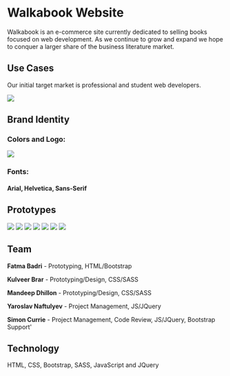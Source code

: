 # Walkabook Website 

Walkabook is an e-commerce site currently dedicated to selling books focused on web development. As we continue to grow and expand we hope to conquer a larger share of the business literature market.

## Use Cases

Our initial target market is professional and student web developers.

![](https://i.imgur.com/fVm5Kon.png)

## Brand Identity

### Colors and Logo:

![](https://i.imgur.com/dzSgIlZ.png)

### Fonts:

#### Arial, Helvetica, Sans-Serif

## Prototypes

![](https://i.imgur.com/MWhcjCc.png)
![](https://i.imgur.com/YOmvhTR.png)
![](https://i.imgur.com/HTEv6P4.png)
![](https://i.imgur.com/HtaONpa.png)
![](https://i.imgur.com/0RwynX0.png)
![](https://i.imgur.com/gQJ4xko.png)
![](https://i.imgur.com/lU5Xhl2.png)



## Team

**Fatma Badri** - Prototyping, HTML/Bootstrap

**Kulveer Brar** - Prototyping/Design, CSS/SASS

**Mandeep Dhillon** - Prototyping/Design, CSS/SASS

**Yaroslav Naftulyev** - Project Management, JS/JQuery

**Simon Currie** - Project Management, Code Review, JS/JQuery, Bootstrap Support'

## Technology
HTML, CSS, Bootstrap, SASS, JavaScript and JQuery
